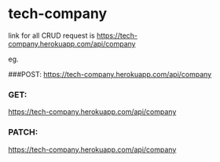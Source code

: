 # tech-company
link for all CRUD request is
https://tech-company.herokuapp.com/api/company

eg.

###POST:
https://tech-company.herokuapp.com/api/company
### GET:
https://tech-company.herokuapp.com/api/company

### PATCH:
https://tech-company.herokuapp.com/api/company

